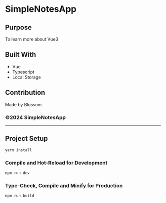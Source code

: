 # SimpleNotesApp

## Purpose

To learn more about Vue3

## Built With

- Vue
- Typescript
- Local Storage

## Contribution

Made by Blossom

### ©️2024 SimpleNotesApp

---

## Project Setup

```sh
yarn install
```

### Compile and Hot-Reload for Development

```sh
npm run dev
```

### Type-Check, Compile and Minify for Production

```sh
npm run build
```
